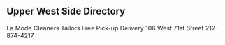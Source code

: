 ## Upper West Side Directory

La Mode Cleaners Tailors
Free Pick-up Delivery
106 West 71st Street 
212-874-4217

